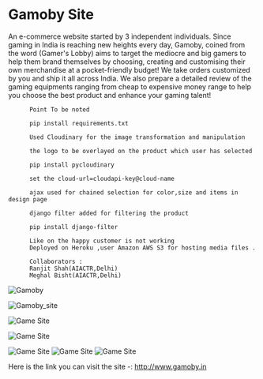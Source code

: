 # Gamoby Site

An e-commerce website started by 3 independent individuals.
Since gaming in India is reaching new heights every day, Gamoby, coined from the word (Gamer's Lobby) aims to target the mediocre and big gamers to help them brand themselves by choosing, creating and customising their own merchandise at a pocket-friendly budget!
We take orders customized by you and ship it all across India.
We also prepare a detailed review of the gaming equipments ranging from cheap to expensive money range to help you choose the best product and enhance your gaming talent!
             
             
             
          Point To be noted

          pip install requirements.txt
          
          Used Cloudinary for the image transformation and manipulation 
          
          the logo to be overlayed on the product which user has selected
          
          pip install pycloudinary
          
          set the cloud-url=cloudapi-key@cloud-name
          
          ajax used for chained selection for color,size and items in design page 
          
          django filter added for filtering the product 
          
          pip install django-filter
          
          Like on the happy customer is not working 
          Deployed on Heroku ,user Amazon AWS S3 for hosting media files .
          
          Collaborators :
          Ranjit Shah(AIACTR,Delhi)
          Meghal Bisht(AIACTR,Delhi)
          
          
   ![Gamoby](https://res.cloudinary.com/gam1e4by/image/upload/v1602251531/Gamoby%20site/mid2_d8km4e.png)
   
   ![Gamoby_site](https://res.cloudinary.com/gam1e4by/image/upload/v1602251494/Gamoby%20site/designlogo_tkbmah.png)
   
   ![Game Site](https://res.cloudinary.com/gam1e4by/image/upload/v1602251516/Gamoby%20site/mid_qmcyo8.png)
   
   ![Game Site](https://res.cloudinary.com/gam1e4by/image/upload/v1602546583/Gamoby%20site/logoupload_tnhp0g.png)
   
   ![Game Site](https://res.cloudinary.com/gam1e4by/image/upload/v1602546583/Gamoby%20site/logoupload_tnhp0g.png)
   ![Game Site]( https://res.cloudinary.com/gam1e4by/image/upload/v1602546607/Gamoby%20site/productreview_a1o8xe.png)
   ![Game Site]( https://res.cloudinary.com/gam1e4by/image/upload/v1602546609/Gamoby%20site/profilesave_rjkkpg.png)
    
          
   Here is the link you can visit the site -: http://www.gamoby.in
          

